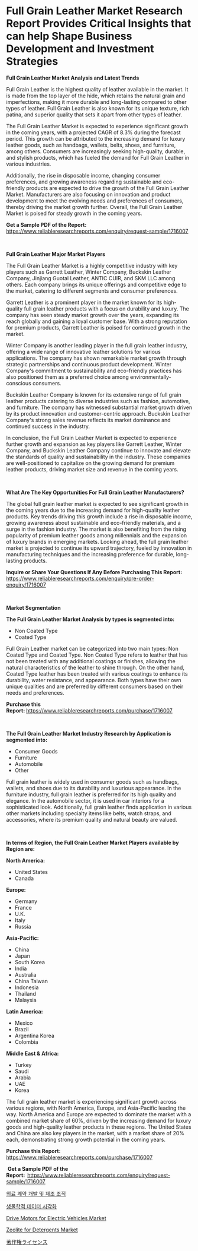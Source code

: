 <p><h1>Full Grain Leather Market Research Report Provides Critical Insights that can help Shape Business Development and Investment Strategies</h1></p><p><strong>Full Grain Leather Market Analysis and Latest Trends</strong></p>
<p><p>Full Grain Leather is the highest quality of leather available in the market. It is made from the top layer of the hide, which retains the natural grain and imperfections, making it more durable and long-lasting compared to other types of leather. Full Grain Leather is also known for its unique texture, rich patina, and superior quality that sets it apart from other types of leather.</p><p>The Full Grain Leather Market is expected to experience significant growth in the coming years, with a projected CAGR of 8.3% during the forecast period. This growth can be attributed to the increasing demand for luxury leather goods, such as handbags, wallets, belts, shoes, and furniture, among others. Consumers are increasingly seeking high-quality, durable, and stylish products, which has fueled the demand for Full Grain Leather in various industries.</p><p>Additionally, the rise in disposable income, changing consumer preferences, and growing awareness regarding sustainable and eco-friendly products are expected to drive the growth of the Full Grain Leather Market. Manufacturers are also focusing on innovation and product development to meet the evolving needs and preferences of consumers, thereby driving the market growth further. Overall, the Full Grain Leather Market is poised for steady growth in the coming years.</p></p>
<p><strong>Get a Sample PDF of the Report:&nbsp;</strong> <a href="https://www.reliableresearchreports.com/enquiry/request-sample/1716007">https://www.reliableresearchreports.com/enquiry/request-sample/1716007</a></p>
<p>&nbsp;</p>
<p><strong>Full Grain Leather Major Market Players</strong></p>
<p><p>The Full Grain Leather Market is a highly competitive industry with key players such as Garrett Leather, Winter Company, Buckskin Leather Company, Jinjiang Guotal Leather, ANTIC CUIR, and SKM LLC among others. Each company brings its unique offerings and competitive edge to the market, catering to different segments and consumer preferences.</p><p>Garrett Leather is a prominent player in the market known for its high-quality full grain leather products with a focus on durability and luxury. The company has seen steady market growth over the years, expanding its reach globally and gaining a loyal customer base. With a strong reputation for premium products, Garrett Leather is poised for continued growth in the market.</p><p>Winter Company is another leading player in the full grain leather industry, offering a wide range of innovative leather solutions for various applications. The company has shown remarkable market growth through strategic partnerships and continuous product development. Winter Company's commitment to sustainability and eco-friendly practices has also positioned them as a preferred choice among environmentally-conscious consumers.</p><p>Buckskin Leather Company is known for its extensive range of full grain leather products catering to diverse industries such as fashion, automotive, and furniture. The company has witnessed substantial market growth driven by its product innovation and customer-centric approach. Buckskin Leather Company's strong sales revenue reflects its market dominance and continued success in the industry.</p><p>In conclusion, the Full Grain Leather Market is expected to experience further growth and expansion as key players like Garrett Leather, Winter Company, and Buckskin Leather Company continue to innovate and elevate the standards of quality and sustainability in the industry. These companies are well-positioned to capitalize on the growing demand for premium leather products, driving market size and revenue in the coming years.</p></p>
<p>&nbsp;</p>
<p><strong>What Are The Key Opportunities For Full Grain Leather Manufacturers?</strong></p>
<p><p>The global full grain leather market is expected to see significant growth in the coming years due to the increasing demand for high-quality leather products. Key trends driving this growth include a rise in disposable income, growing awareness about sustainable and eco-friendly materials, and a surge in the fashion industry. The market is also benefiting from the rising popularity of premium leather goods among millennials and the expansion of luxury brands in emerging markets. Looking ahead, the full grain leather market is projected to continue its upward trajectory, fueled by innovation in manufacturing techniques and the increasing preference for durable, long-lasting products.</p></p>
<p><strong>Inquire or Share Your Questions If Any Before Purchasing This Report:</strong> <a href="https://www.reliableresearchreports.com/enquiry/pre-order-enquiry/1716007">https://www.reliableresearchreports.com/enquiry/pre-order-enquiry/1716007</a></p>
<p>&nbsp;</p>
<p><strong>Market Segmentation</strong></p>
<p><strong>The Full Grain Leather Market Analysis by types is segmented into:</strong></p>
<p><ul><li>Non Coated Type</li><li>Coated Type</li></ul></p>
<p><p>Full Grain Leather market can be categorized into two main types: Non Coated Type and Coated Type. Non Coated Type refers to leather that has not been treated with any additional coatings or finishes, allowing the natural characteristics of the leather to shine through. On the other hand, Coated Type leather has been treated with various coatings to enhance its durability, water resistance, and appearance. Both types have their own unique qualities and are preferred by different consumers based on their needs and preferences.</p></p>
<p><strong>Purchase this Report:&nbsp;</strong><a href="https://www.reliableresearchreports.com/purchase/1716007">https://www.reliableresearchreports.com/purchase/1716007</a></p>
<p>&nbsp;</p>
<p><strong>The Full Grain Leather Market Industry Research by Application is segmented into:</strong></p>
<p><ul><li>Consumer Goods</li><li>Furniture</li><li>Automobile</li><li>Other</li></ul></p>
<p><p>Full grain leather is widely used in consumer goods such as handbags, wallets, and shoes due to its durability and luxurious appearance. In the furniture industry, full grain leather is preferred for its high quality and elegance. In the automobile sector, it is used in car interiors for a sophisticated look. Additionally, full grain leather finds application in various other markets including specialty items like belts, watch straps, and accessories, where its premium quality and natural beauty are valued.</p></p>
<p>&nbsp;</p>
<p><strong>In terms of Region, the Full Grain Leather Market Players available by Region are:</strong></p>
<p>
    <p> <strong> North America: </strong>
        <ul>
            <li>United States</li>
            <li>Canada</li>
        </ul>
        </p> 
    <p> <strong> Europe: </strong>
        <ul>
            <li>Germany</li>
            <li>France</li>
            <li>U.K.</li>
            <li>Italy</li>
            <li>Russia</li>
        </ul>
        </p> 
    <p> <strong> Asia-Pacific: </strong>
        <ul>
            <li>China</li>
            <li>Japan</li>
            <li>South Korea</li>
            <li>India</li>
            <li>Australia</li>
            <li>China Taiwan</li>
            <li>Indonesia</li>
            <li>Thailand</li>
            <li>Malaysia</li>
        </ul>
        </p> 
    <p> <strong> Latin America: </strong>
        <ul>
            <li>Mexico</li>
            <li>Brazil</li>
            <li>Argentina Korea</li>
            <li>Colombia</li>
        </ul>
        </p> 
    <p> <strong> Middle East & Africa: </strong>
        <ul>
            <li>Turkey</li>
            <li>Saudi</li>
            <li>Arabia</li>
            <li>UAE</li>
            <li>Korea</li>
        </ul>
    </p>
    </p>
<p><p>The full grain leather market is experiencing significant growth across various regions, with North America, Europe, and Asia-Pacific leading the way. North America and Europe are expected to dominate the market with a combined market share of 60%, driven by the increasing demand for luxury goods and high-quality leather products in these regions. The United States and China are also key players in the market, with a market share of 20% each, demonstrating strong growth potential in the coming years.</p></p>
<p><strong>Purchase this Report: </strong><a href="https://www.reliableresearchreports.com/purchase/1716007">https://www.reliableresearchreports.com/purchase/1716007</a></p>
<p>&nbsp;<strong>Get a Sample PDF of the Report:&nbsp;&nbsp;</strong><a href="https://www.reliableresearchreports.com/enquiry/request-sample/1716007">https://www.reliableresearchreports.com/enquiry/request-sample/1716007</a></p>
<p><strong></strong></p>
<p><p><a href="https://medium.com/@henrywheeler53/%EB%B3%B4%EA%B1%B4-%EC%9D%98%EB%A3%8C-%EA%B3%84%EC%95%BD-%EA%B0%9C%EB%B0%9C-%EB%B0%8F-%EC%83%9D%EC%82%B0-%EC%A1%B0%EC%A7%81-%EC%8B%9C%EC%9E%A5-%EC%8B%9C%EC%9E%A5-cagr-%EC%8B%9C%EC%9E%A5-%EB%8F%99%ED%96%A5-%EB%B0%8F-%EC%84%B1%EC%9E%A5-%EC%A0%84%EB%9E%B5%EC%97%90-%EB%8C%80%ED%95%9C-%ED%86%B5%EC%B0%B0%EB%A0%A5-7607fb0f5f5b">의료 계약 개발 및 제조 조직</a></p><p><a href="https://medium.com/@henrywheeler53/2024%EB%85%84%EB%B6%80%ED%84%B0-2031%EB%85%84%EA%B9%8C%EC%A7%80%EC%9D%98-%EA%B8%B0%EA%B0%84%EC%97%90-%EB%8C%80%ED%95%9C-%EC%83%9D%EB%AC%BC%ED%95%99%EC%A0%81-%EB%8D%B0%EC%9D%B4%ED%84%B0-%EC%8B%9C%EA%B0%81%ED%99%94-%EC%8B%9C%EC%9E%A5-%EB%B6%84%EC%84%9D-%EB%B0%8F-%ED%81%AC%EA%B8%B0-%EC%98%88%EC%83%81-5ab5853c20d0">생물학적 데이터 시각화</a></p><p><a href="https://github.com/jhcraigie/Market-Research-Report-List-2/blob/main/drive-motors-for-electric-vehicles-market.md">Drive Motors for Electric Vehicles Market</a></p><p><a href="https://view.publitas.com/reportprime-1/zeolite-for-detergents-market-size-evaluating-its-market-trends-growth-and-projections-2024-2031/">Zeolite for Detergents Market</a></p><p><a href="https://medium.com/@kelsitorphy644/%E8%91%97%E4%BD%9C%E6%A8%A9%E3%83%A9%E3%82%A4%E3%82%BB%E3%83%B3%E3%82%B9%E5%B8%82%E5%A0%B4%E3%82%A4%E3%83%B3%E3%82%B5%E3%82%A4%E3%83%88-%E5%B8%82%E5%A0%B4%E5%8B%95%E5%90%91-%E6%88%90%E9%95%B7-2024%E5%B9%B4%E3%81%8B%E3%82%892031%E5%B9%B4%E3%81%BE%E3%81%A7%E3%81%AE%E4%BA%88%E6%B8%AC-8887a99317a9">著作権ライセンス</a></p></p>